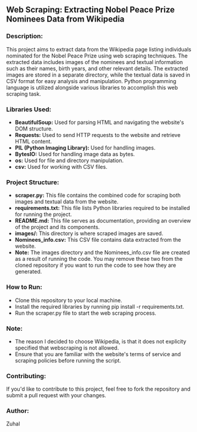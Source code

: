 ## Web Scraping: Extracting Nobel Peace Prize Nominees Data from Wikipedia ##

### Description: ###
This project aims to extract data from the Wikipedia page listing individuals nominated for the Nobel Peace Prize using web scraping techniques. The extracted data includes images of the nominees and textual information such as their names, birth years, and other relevant details. The extracted images are stored in a separate directory, while the textual data is saved in CSV format for easy analysis and manipulation. Python programming language is utilized alongside various libraries to accomplish this web scraping task.

### Libraries Used: ###
- **BeautifulSoup:** Used for parsing HTML and navigating the website's DOM structure.
- **Requests:** Used to send HTTP requests to the website and retrieve HTML content.
- **PIL (Python Imaging Library):** Used for handling images.
- **BytesIO:** Used for handling image data as bytes.
- **os:** Used for file and directory manipulation.
- **csv:** Used for working with CSV files.

### Project Structure: ###
- **scraper.py:** This file contains the combined code for scraping both images and textual data from the website.
- **requirements.txt:** This file lists Python libraries required to be installed for running the project.
- **README.md:** This file serves as documentation, providing an overview of the project and its components.
- **images/:** This directory is where scraped images are saved.
- **Nominees_info.csv:** This CSV file contains data extracted from the website.
- **Note:** The images directory and the Nominees_info.csv file are created as a result of running the code. You may remove these two from the cloned repository if you want to run the code to see how they are generated.

### How to Run: ###
- Clone this repository to your local machine.
- Install the required libraries by running pip install -r requirements.txt.
- Run the scraper.py file to start the web scraping process.

### Note: ###
- The reason I decided to choose Wikipedia, is that it does not explicity specified that webscraping is not allowed. 
- Ensure that you are familiar with the website's terms of service and scraping policies before running the script.

### Contributing: ###
If you'd like to contribute to this project, feel free to fork the repository and submit a pull request with your changes.

### Author: ###
Zuhal